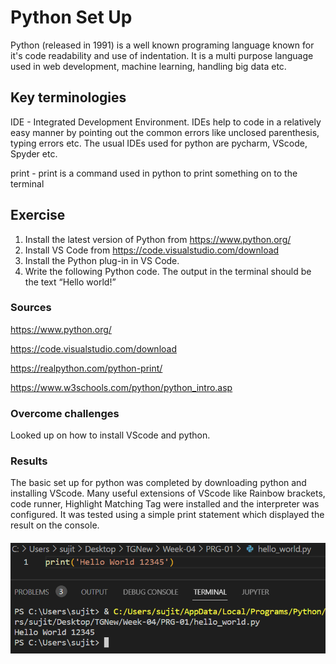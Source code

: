 #  Python Set Up

Python (released in 1991) is a well known programing language known for it's code readability and use of indentation. It is a multi purpose language used in web development, machine learning, handling big data etc. 

## Key terminologies

IDE - Integrated Development Environment. IDEs help to code in a relatively easy manner by pointing out the common errors like unclosed parenthesis, typing errors etc. The usual IDEs used for python are pycharm, VScode, Spyder etc.

print - print is a command used in python to print something on to the terminal

## Exercise
1. Install the latest version of Python from https://www.python.org/
2. Install VS Code from https://code.visualstudio.com/download
3. Install the Python plug-in in VS Code.
4. Write the following Python code. The output in the terminal should be the text “Hello world!”


### Sources
 https://www.python.org/

 https://code.visualstudio.com/download

 https://realpython.com/python-print/

 https://www.w3schools.com/python/python_intro.asp
 

### Overcome challenges
Looked up on how to install VScode and python.

### Results
 The basic set up for python was completed by downloading python and installing VScode. Many useful extensions of VScode like Rainbow brackets, code runner, Highlight Matching Tag were installed and the interpreter was configured. It was tested using a simple print statement which displayed the result on the console.

##### ![PRG-01-01](https://github.com/Techgrounds-Cloud-9/cloud-9-jsm-1985/blob/main/00_includes/Week-04/PRG-01/helloworld.PNG)













